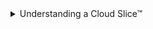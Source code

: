 <details class=info-icon>
<summary title="Select to expand">Understanding a Cloud Slice&trade;</summary>
- A cloud slice is a subset of a cloud platform subscription that has been assigned to a user account which was provisioned for you to use for the duration of this challenge lab. It provides temporary access to a subset of resources available in a cloud subscription so that you can learn the concepts in this challenge lab without having to configure your own subscription.
- A cloud slice has restrictions on the types of administrative activities that are allowed. Please follow the instructions carefully, especially with regard to names and other configuration details.
</details>
